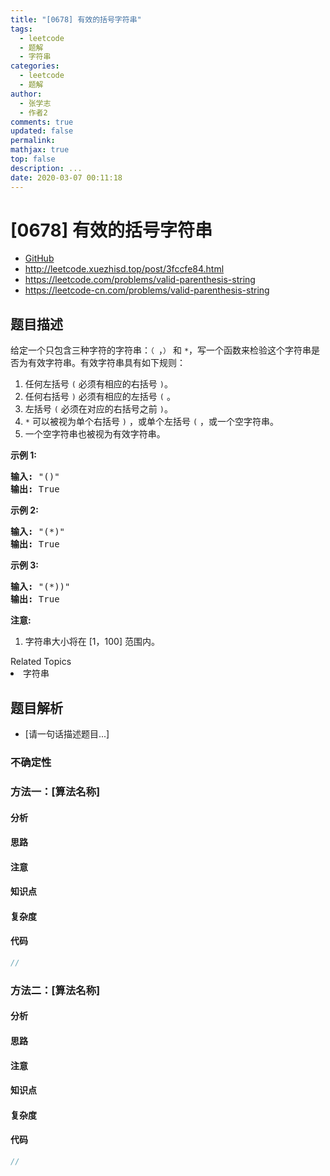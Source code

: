 ```yaml
---
title: "[0678] 有效的括号字符串"
tags:
  - leetcode
  - 题解
  - 字符串
categories:
  - leetcode
  - 题解
author:
  - 张学志
  - 作者2
comments: true
updated: false
permalink:
mathjax: true
top: false
description: ...
date: 2020-03-07 00:11:18
---
```



# [0678] 有效的括号字符串
* [GitHub](https://github.com/algoboy101/LeetCodeCrowdsource/tree/master/_posts/QA/%5B0678%5D%20%E6%9C%89%E6%95%88%E7%9A%84%E6%8B%AC%E5%8F%B7%E5%AD%97%E7%AC%A6%E4%B8%B2.md)
* http://leetcode.xuezhisd.top/post/3fccfe84.html
* https://leetcode.com/problems/valid-parenthesis-string
* https://leetcode-cn.com/problems/valid-parenthesis-string


## 题目描述

<p>给定一个只包含三种字符的字符串：<code>（&nbsp;</code>，<code>）</code>&nbsp;和 <code>*</code>，写一个函数来检验这个字符串是否为有效字符串。有效字符串具有如下规则：</p>

<ol>
	<li>任何左括号 <code>(</code>&nbsp;必须有相应的右括号 <code>)</code>。</li>
	<li>任何右括号 <code>)</code>&nbsp;必须有相应的左括号 <code>(</code>&nbsp;。</li>
	<li>左括号 <code>(</code> 必须在对应的右括号之前 <code>)</code>。</li>
	<li><code>*</code>&nbsp;可以被视为单个右括号 <code>)</code>&nbsp;，或单个左括号 <code>(</code>&nbsp;，或一个空字符串。</li>
	<li>一个空字符串也被视为有效字符串。</li>
</ol>

<p><strong>示例 1:</strong></p>

<pre>
<strong>输入:</strong> &quot;()&quot;
<strong>输出:</strong> True
</pre>

<p><strong>示例 2:</strong></p>

<pre>
<strong>输入:</strong> &quot;(*)&quot;
<strong>输出:</strong> True
</pre>

<p><strong>示例 3:</strong></p>

<pre>
<strong>输入:</strong> &quot;(*))&quot;
<strong>输出:</strong> True
</pre>

<p><strong>注意:</strong></p>

<ol>
	<li>字符串大小将在 [1，100] 范围内。</li>
</ol>
<div><div>Related Topics</div><div><li>字符串</li></div></div>


## 题目解析
* [请一句话描述题目...]

### 不确定性


### 方法一：[算法名称]

#### 分析

#### 思路

#### 注意

#### 知识点

#### 复杂度

#### 代码

```cpp
//
```


### 方法二：[算法名称]

#### 分析

#### 思路

#### 注意

#### 知识点

#### 复杂度

#### 代码

```cpp
//
```


